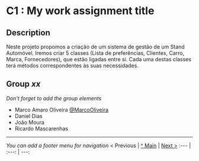 # C1 : My work assignment title

## Description
Neste projeto propomos a criação de um sistema de gestão de um Stand Automóvel. Iremos criar 5 classes (Lista de preferências, Clientes, Carro, Marca, Fornecedores), que estão ligadas entre si. Cada uma destas classes terá métodos correspondentes às suas necessidades.


## Group _xx_

_Don't forget to add the group elements_

* Marco Amaro Oliveira [@MarcoOliveira](https://github.com/marcoamarooliveira)
* Daniel Dias
* João Moura
* Ricardo Mascarenhas



---
_You can add a footer menu for navigation_ 
< Previous | [^ Main](https://github.com/exemploTrabalho/report) | [Next >](c2.md)
:--- | :---: | ---: 
